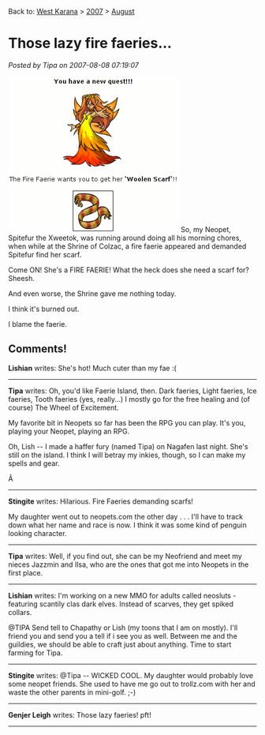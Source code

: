 Back to: [West Karana](/posts/westkarana.md) > [2007](/posts/2007/westkarana.md) > [August](./westkarana.md)
# Those lazy fire faeries...

*Posted by Tipa on 2007-08-08 07:19:07*

![faeriescarf.gif](../../../uploads/2007/08/faeriescarf.gif)
So, my Neopet, Spitefur the Xweetok, was running around doing all his morning chores, when while at the Shrine of Colzac, a fire faerie appeared and demanded Spitefur find her scarf.

Come ON! She's a FIRE FAERIE! What the heck does she need a scarf for? Sheesh.

And even worse, the Shrine gave me nothing today.

I think it's burned out.

I blame the faerie.
## Comments!

**Lishian** writes: She's hot! Much cuter than my fae :(

---

**Tipa** writes: Oh, you'd like Faerie Island, then. Dark faeries, Light faeries, Ice faeries, Tooth faeries (yes, really...) I mostly go for the free healing and (of course) The Wheel of Excitement.

My favorite bit in Neopets so far has been the RPG you can play. It's you, playing your Neopet, playing an RPG.

Oh, Lish -- I made a haffer fury (named Tipa) on Nagafen last night. She's still on the island. I think I will betray my inkies, though, so I can make my spells and gear.

Â 

---

**Stingite** writes: Hilarious. Fire Faeries demanding scarfs!

My daughter went out to neopets.com the other day . . . I'll have to track down what her name and race is now. I think it was some kind of penguin looking character.

---

**Tipa** writes: Well, if you find out, she can be my Neofriend and meet my nieces Jazzmin and Ilsa, who are the ones that got me into Neopets in the first place.

---

**Lishian** writes: I'm working on a new MMO for adults called neosluts - featuring scantily clas dark elves. Instead of scarves, they get spiked collars.

@TIPA Send tell to Chapathy or Lish (my toons that I am on mostly). I'll friend you and send you a tell if i see you as well. Between me and the guildies, we should be able to craft just about anything. Time to start farming for Tipa.

---

**Stingite** writes: @Tipa -- WICKED COOL. My daughter would probably love some neopet friends. She used to have me go out to trollz.com with her and waste the other parents in mini-golf. ;-)

---

**Genjer Leigh** writes: Those lazy faeries! pft!

---

